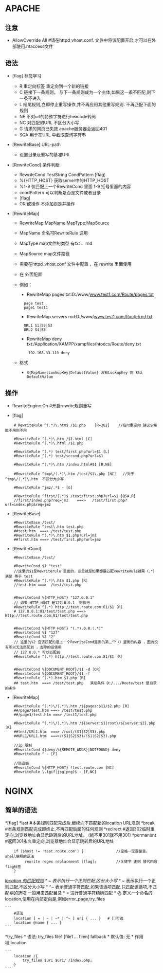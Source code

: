 APACHE
==============
注意
----
* AllowOverride All      #请在httpd_vhost.conf. 文件中将该配置开启,才可以在外部使用.htaccess文件

语法
-----
* [flag] 标签学习
	* R 重定向标签 重定向到一个新的链接
	* C 链接下一条规则。 与下一条规则成为一个主体,如果这一条不匹配,则下一条不进入
	* L 结尾规则,立即停止重写操作,并不再应用其他重写规则. 不再匹配下面的规则
	* NE 不对url的特殊字符进行hexcode转码
	* NC 对匹配的URL 不区分大小写
	* G 请求的网页已失效 apache服务器会返回401
	* SQA 用于在URL 中截取查询字符串


* [RewriteBase] URL-path
	* 设置目录及重写的基准URL


* [RewriteCond]  条件判断
	* RewriteCond TestString CondPattern [flag]
	* %{HTTP_HOST}    获取server中的HTTP_HOST
	* %1-9 仅匹配上一个RewriteCond 里面 1-9 括号里面的内容
	* condPattern 可以判断是否是文件或者目录
	* [flag]
	* OR 或操作   不添加则是并操作


* [RewriteMap]
	* RewriteMap MapName MapType:MapSource
	* MapName  命名可RewriteRule 调用
	* MapType map文件的类型 有txt 、rnd
	* MapSource map文件路径
	* 需要在httpd_vhost.conf 文件中配置 ，在 rewrite 里面使用
	* 在<Directory> 外面配置
	* 例如：
		* RewriteMap pages txt:D:/www/www.test1.com/Route/pages.txt
		```
		  page test
		  page1 test1
		```
		* RewriteMap servers rnd:D:/www/www.test1.com/Route/rnd.txt
		```
		  URL1 S1|S2|S3
		  URL2 S4|S5
		```
		* RewriteMap  deny txt:/Application/XAMPP/xampfiles/htodcs/Route/deny.txt
		```
			192.168.33.110 deny
		```

	* 格式
		* ` ${MapName:LookupKey|DefaultValue} 没有LookupKey 则 默认DefaultValue `


操作
----
*  RewriteEngine On    #开启rewrite规则重写


* [flag]
```
	# RewriteRule ^(.*)\.htm$ /$1.php    [R=302]    //临时重定向 建议少用 能不用则不用

	#RewriteRule ^(.*)\.htm /$1.html [C]
	#RewriteRule ^(.*)\.html /$1.php	

	#RewriteRule ^(.*) test/first.php?url=$1 [L]
	#RewriteRule ^(.*) test/second.php?url=$1

	#RewriteRule ^(.*)\.htm /index.html#$1 [R,NE]
	 
	#RewriteRule ^tmp\/(.*)\.htm /test/$1\.php [NC]   //对于^tmp\/(.*)\.htm  不区分大小写

	#RewriteRule ^jmz/.*$ - [G]

	#RewriteRule ^first/(.*)$ /test/first.php?url=$1 [QSA,R]       
	//first/index.php?req=jmz    ===>   /test/first.php?url=index.php&req=jmz 
```




* [RewriteBase]
```
	#RewriteBase /test/
	#RewriteRule ^test\.htm test.php  
	##test.htm  ===> /test/test.php
	#RewriteRule ^(.*)\.htm $1.php?url=jmz
	##first.htm ===> /test/first.php?url=jmz
```





* [RewriteCond] 
```
	#RewriteBase /test/

	#RewriteCond $1 "test"                      			
	//这里的$1是Rewriterule 里面的，意思就是如果想要匹配RewriteRule就需（.*）满足 等于 test
	#RewriteRule ^(.*)\.htm $1.php [R]
	//test.htm ===>  /test/test.php


	#RewriteCond %{HTTP_HOST} "127.0.0.1"
	// 如果 HTTP_HOST 是127.0.0.1  则执行
	#RewriteRule ^(.*) http://test.route.com:81/$1 [R]
	# 127.0.0.1:81/test/test.php ===> http://test.route.com:81/test/test.php


	#RewriteCond %{HTTP_HOST} "(.*).0.0.(.*)"
	#RewriteCond %1 "127"
	#RewriteCond %2 "2"   					
	// 这里的%2 应该匹配的是上一个RewriteCond里面的第二个（）里面的内容 ，因为没有所以无法匹配到 ，去除的话使用
	// 127.0.0.* 可以匹配到
	#RewriteRule ^(.*) http://test.route.com:81/$1 [R]


	#RewriteCond %{DOCUMENT_ROOT}/$1 -d [OR]
	#RewriteCond %{DOCUMENT_ROOT}/$1 -f
	#RewriteRule ^(.*).htm $1.php [R]
	## test.htm  ===> /test/test.php   满足条件 D:/.../Route/test 是目录的条件

```







* [RewriteMap]
```
	#RewriteRule ^(.*)\/(.*)\.htm /${pages:$1}/$2.php [R]
	##/page/test.htm ===> /test/test.php
	##/page1/test.htm ===> /test1/test.php

	#RewriteRule ^(.*)\/(.*)\.htm /${server:$1|root}/${server:$2}.php [R]
	##test/URL1.htm  ===> /root/(S1|S2|S3).php
	##URL1/URL1.htm  ===>/(S1|S2|S3)/(S1|S2|S3).php

	//ip 限制
	#RewriteCond ${deny:%{REMOTE_ADDR}|NOTFOUND} deny
	#RewriteRule ^ - [F]

	//防盗链
	#RewriteCond %{HTTP_HOST} !test.route.com [NC]
	#RewriteRule \.(gif|jpg|png)$ - [F,NC]

```



NGINX
============

简单的语法
---------

*[flag]
	*last #本条规则匹配完成后,继续向下匹配新的location URL规则
	*break #本条规则匹配完成即终止,不再匹配后面的任何规则
	*redirect #返回302临时重定向,浏览器地址会显示跳转后的URL地址。 (能不用301就不用301)
	*permanent #返回301永久重定向,浏览器地址会显示跳转后的URL地址    

```
	if ($host != 'test.route.com') {               //空格一定要留意。shell编程的语法 
 		 rewrite regex replacement [flag];         //关键字 正则 替代内容 flag标签
	}
```

*[location 的匹配规则](http://blog.csdn.net/fay462298322/article/details/54666636)
	* ~  表示执行一个正则匹配,区分大小写
	* ~* 表示执行一个正则匹配,不区分大小写
	* ^~ 表示普通字符匹配,如果该选项匹配,只匹配该选项,不匹配别的选项,一般用来匹配目录
	* = 进行普通字符精确匹配
	* @ 定义一个命名的location,使用在内部定向是,例如error_page,try_files

	```
		#语法
		location [ = | ~ | ~* | ^~ ] uri { ... }   # []可选 
		location @name { ... }
	```


*try_files
	* 语法: try_files file1 [file1 ... filen] fallback
	* 默认值: 无
	* 作用域:location

	```
		location /{
    	    try_files $uri $uri/ /index.php;
    	}
	```








